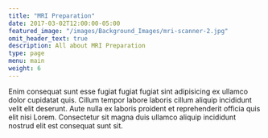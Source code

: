 ```yaml
---
title: "MRI Preparation"
date: 2017-03-02T12:00:00-05:00
featured_image: "/images/Background_Images/mri-scanner-2.jpg"
omit_header_text: true
description: All about MRI Preparation
type: page
menu: main
weight: 6
---
```


Enim consequat sunt esse fugiat fugiat fugiat sint adipisicing ex ullamco dolor cupidatat quis. Cillum tempor labore laboris cillum aliquip incididunt velit elit deserunt. Aute nulla ex laboris proident et reprehenderit officia quis elit nisi Lorem. Consectetur sit magna duis ullamco aliquip incididunt nostrud elit est consequat sunt sit.
